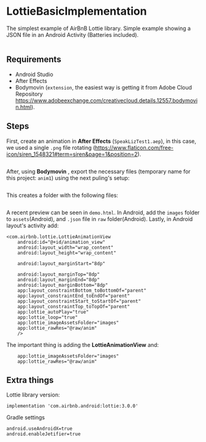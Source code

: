 # LottieBasicImplementation
The simplest example of AirBnB Lottie library. Simple example showing a JSON file in an Android Activity (Batteries included).

<img src="https://media.giphy.com/media/2A4yGLexsUCE3lvBE2/giphy.gif" alt="">

## Requirements

- Android Studio
- After Effects
- Bodymovin (`extension`, the easiest way is getting it from Adobe Cloud Repository 
https://www.adobeexchange.com/creativecloud.details.12557.bodymovin.html).

## Steps

First, create an animation in **After Effects** (`SpeakLizTest1.aep`), in this case, we used a single `.png` 
file rotating (https://www.flaticon.com/free-icon/siren_1548321#term=siren&page=1&position=2). 

<img src="https://imgur.com/lpaMs6q.png" alt="">

After, using **Bodymovin** , export the necessary files (temporary name for this project: `anim1`) using the next puling's setup:

<img src="https://imgur.com/7Uyv9bx.png" alt="">

This creates a folder with the following files:

<img src="https://imgur.com/7uxeWsx.png" alt="">

A recent preview can be seen in `demo.html`. In Android, add the `images` folder to `assets`(Android), and `.json`
file in `raw` folder(Android). Lastly, in Android layout's activity add:

    <com.airbnb.lottie.LottieAnimationView
        android:id="@+id/animation_view"
        android:layout_width="wrap_content"
        android:layout_height="wrap_content"

        android:layout_marginStart="8dp"

        android:layout_marginTop="8dp"
        android:layout_marginEnd="8dp"
        android:layout_marginBottom="8dp"
        app:layout_constraintBottom_toBottomOf="parent"
        app:layout_constraintEnd_toEndOf="parent"
        app:layout_constraintStart_toStartOf="parent"
        app:layout_constraintTop_toTopOf="parent"
        app:lottie_autoPlay="true"
        app:lottie_loop="true"
        app:lottie_imageAssetsFolder="images"
        app:lottie_rawRes="@raw/anim"
        />

The important thing is adding the **LottieAnimationView** and:

        app:lottie_imageAssetsFolder="images"
        app:lottie_rawRes="@raw/anim"


## Extra things

Lottie library version: 

    implementation 'com.airbnb.android:lottie:3.0.0'


Gradle settings

    android.useAndroidX=true
    android.enableJetifier=true
   
   
 

